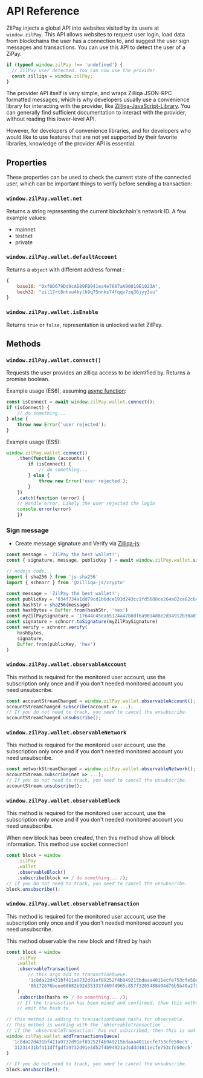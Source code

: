 # API Reference

ZIlPay injects a global API into websites visited by its users at `window.zilPay`. This API allows websites to request user login, load data from blockchains the user has a connection to, and suggest the user sign messages and transactions. You can use this API to detect the user of a ZiPay.

```javascript
if (typeof window.zilPay !== 'undefined') {
  // ZilPay user detected. You can now use the provider.
  const zilliqa = window.zilPay;
}
```

The provider API itself is very simple, and wraps Zilliqa JSON-RPC formatted messages, which is why developers usually use a convenience library for interacting with the provider, like [Zilliqa-JavaScript-Library](https://github.com/Zilliqa/Zilliqa-JavaScript-Library). You can generally find sufficient documentation to interact with the provider, without reading this lower-level API.

However, for developers of convenience libraries, and for developers who would like to use features that are not yet supported by their favorite libraries, knowledge of the provider API is essential.

## Properties

These properties can be used to check the current state of the connected user, which can be important things to verify before sending a transaction:

### `window.zilPay.wallet.net`

Returns a string representing the current blockchain's network ID. A few example values:
- mainnet
- testnet
- private


### `window.zilPay.wallet.defaultAccount`

Returns a `object` with different address format :
```javascript
{
    base16: "0xf0D679Dd9cAD89FB941ea4e7687aA90019E1023A",
    bech32: "zil17rt8nhvu4kylh9q75nnks74fqqv7zq36jyy3vu"
}
```


### `window.zilPay.wallet.isEnable`

Returns `true` or `false`, representation is unlocked wallet ZilPay.

## Methods

### `window.zilPay.wallet.connect()`

Requests the user provides an zilliqa access to be identified by. Returns a promise boolean.

Example usage (ES6), assuming [async function](https://developer.mozilla.org/en-US/docs/Web/JavaScript/Reference/Statements/async_function):

```javascript
const isConnect = await window.zilPay.wallet.connect();
if (isConnect) {
    // do something...
} else {
    throw new Error('user rejected');
}
```
Example usage (ES5):

```javascript
window.zilPay.wallet.connect()
    .then(function (accounts) {
        if (isConnect) {
            // do something...
        } else {
            throw new Error('user rejected');
        }
    })
    .catch(function (error) {
    // Handle error. Likely the user rejected the login
    console.error(error)
    })
```

### Sign message

* Create message signature and Verify via [Zilliqa-js](https://github.com/Zilliqa/Zilliqa-JavaScript-Library):

```javascript
const message = 'ZilPay the best wallet!';
const { signature, message, publicKey } = await window.zilPay.wallet.sign(message); // Sign mesg via ZilPay.

// nodejs code...
import { sha256 } from 'js-sha256'
import { schnorr } from '@zilliqa-js/crypto'

const message = 'ZilPay the best wallet!';
const publicKey = '034f734a1dd79cd1b6dce193d243cc1fd5688ce264a02ca82c6cf1d80f2967e9d5'
const hashStr = sha256(message)
const hashBytes = Buffer.from(hashStr, 'hex')
const myZilPaySignature = '17644c45eab5124a47b8df6a9014d8e2d34912b30a018fb1139a1ca51565f36932504eacc7f9d4ebaa9e3ae96982719f13e6574ee9a8153ec3c77237588eb368'
const signature = schnorr.toSignature(myZilPaySignature)
const verify = schnorr.verify(
    hashBytes,
    signature,
    Buffer.from(publicKey, 'hex')
)
```

### `window.zilPay.wallet.observableAccount`

This method is required for the monitored user account, use the subscription only once and if you don't needed monitored account you  need unsubscribe.

```javascript
const accountStreamChanged = window.zilPay.wallet.observableAccount();
accountStreamChanged.subscribe(account => ...);
// If you do not need to track, you need to cancel the unsubscribe.
accountStreamChanged.unsubscribe();
```

### `window.zilPay.wallet.observableNetwork`

This method is required for the monitored user account, use the subscription only once and if you don't needed monitored account you  need unsubscribe.

```javascript
const networkStreamChanged = window.zilPay.wallet.observableNetwork();
accountStream.subscribe(net => ...);
// If you do not need to track, you need to cancel the unsubscribe.
accountStream.unsubscribe();
```

### `window.zilPay.wallet.observableBlock`

This method is required for the monitored user account, use the subscription only once and if you don't needed monitored account you  need unsubscribe.

When new block has been created, then this method show all block information.
This method use socket connection!
```javascript
const block = window
    .zilPay
    .wallet
    .observableBlock()
    .subscribe(block => / do something... /);
// If you do not need to track, you need to cancel the unsubscribe.
block.unsubscribe();
```

### `window.zilPay.wallet.observableTransaction`

This method is required for the monitored user account, use the subscription only once and if you don't needed monitored account you  need unsubscribe.

This method observable the new block and filtred by hash
```javascript
const block = window
    .zilPay
    .wallet
    .observableTransaction(
        // this args add to tranasctionQueue.
        '1c8da22d431bf411a9732d91ef89252f4b949215bdaaa4011ecfe753cfe50ec5',
        '06172676beee00682b92d353337d69f4965c857f3205488d04d76b5b40a2f9dc'
    )
    .subscribe(hashs => / do something... /);
    // If the tranasction has been mined and confirmed, then this method
    // emit the hash tx.

// this method is adding to transactionQueue hashs for observable.
// This method is working with the `observableTransaction`,
// if the `observableTransaction` has not subscribed, then this is not working!!!
window.zilPay.wallet.addTransactionsQueue(
  '1c8da22d431bf411a9732d91ef89252f4b949215bdaaa4011ecfe753cfe50ec5',
  '31231431bf411dffgdfa9732d91e3d52f4b94921adsddd4011ecfe753cfe50ec5'
)

// If you do not need to track, you need to cancel the unsubscribe.
block.unsubscribe();
```
